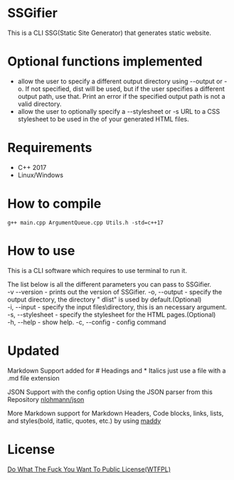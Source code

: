 # SSGifier

This is a CLI SSG(Static Site Generator) that generates static website.

# Optional functions implemented

- allow the user to specify a different output directory using --output or -o. If not specified, dist will be used, but if the user specifies a different output path, use that. Print an error if the specified output path is not a valid directory.
- allow the user to optionally specify a --stylesheet or -s URL to a CSS stylesheet to be used in the <head> of your generated HTML files.

# Requirements

- C++ 2017
- Linux/Windows

# How to compile

`g++ main.cpp ArgumentQueue.cpp Utils.h -std=c++17`

# How to use

This is a CLI software which requires to use terminal to run it.

The list below is all the different parameters you can pass to SSGifier.  
-v --version - prints out the version of SSGifier.
-o, --output - specify the output directory, the directory " dlist" is used by default.(Optional)  
-i, --input - specify the input files\directory, this is an necessary argument.  
-s, --stylesheet - specify the stylesheet for the HTML pages.(Optional)  
-h, --help - show help.
-c, --config - config command

# Updated

Markdown Support added for # Headings and \* Italics just use a file with a .md file extension

JSON Support with the config option Using the JSON parser from this Repository [nlohmann/json](https://github.com/nlohmann/json)

More Markdown support for Markdown Headers, Code blocks, links, lists, and styles(bold, itatlic, quotes, etc.) by using [maddy](https://github.com/progsource/maddy)

# License

[Do What The Fuck You Want To Public License(WTFPL)](https://raw.githubusercontent.com/liutng/SSGifier/main/License.md)
